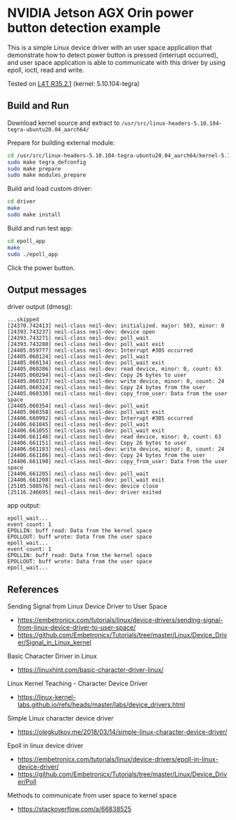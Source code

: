 # NVIDIA Jetson AGX Orin power button detection example

This is a simple Linux device driver with an user space application that demonstrate how to detect power button is pressed (interrupt occurred), and user space application is able to communicate with this driver by using epoll, ioctl, read and write.

Tested on [L4T R35.2.1](https://developer.nvidia.com/embedded/jetson-linux-r3521) (kernel: 5.10.104-tegra)

## Build and Run

Download kernel source and extract to `/usr/src/linux-headers-5.10.104-tegra-ubuntu20.04_aarch64/`

Prepare for building external module:

```bash
cd /usr/src/linux-headers-5.10.104-tegra-ubuntu20.04_aarch64/kernel-5.10/
sudo make tegra_defconfig
sudo make prepare
sudo make modules_prepare
```

Build and load custom driver:

```bash
cd driver
make
sudo make install
```

Build and run test app:

```bash
cd epoll_app
make
sudo ./epoll_app
```

Click the power button.

## Output messages

driver output (dmesg):
```
...skipped
[24370.742413] neil-class neil-dev: initialized. major: 503, minor: 0
[24393.743237] neil-class neil-dev: device open
[24393.743271] neil-class neil-dev: poll_wait
[24393.743280] neil-class neil-dev: poll_wait exit
[24405.059777] neil-class neil-dev: Interrupt #305 occurred
[24405.060124] neil-class neil-dev: poll_wait
[24405.060134] neil-class neil-dev: poll_wait exit
[24405.060286] neil-class neil-dev: read device, minor: 0, count: 63
[24405.060294] neil-class neil-dev: Copy 26 bytes to user
[24405.060317] neil-class neil-dev: write device, minor: 0, count: 24
[24405.060324] neil-class neil-dev: Copy 24 bytes from the user
[24405.060330] neil-class neil-dev: copy_from_user: Data from the user space
[24405.060354] neil-class neil-dev: poll_wait
[24405.060358] neil-class neil-dev: poll_wait exit
[24406.660992] neil-class neil-dev: Interrupt #305 occurred
[24406.661045] neil-class neil-dev: poll_wait
[24406.661055] neil-class neil-dev: poll_wait exit
[24406.661146] neil-class neil-dev: read device, minor: 0, count: 63
[24406.661151] neil-class neil-dev: Copy 26 bytes to user
[24406.661183] neil-class neil-dev: write device, minor: 0, count: 24
[24406.661186] neil-class neil-dev: Copy 24 bytes from the user
[24406.661190] neil-class neil-dev: copy_from_user: Data from the user space
[24406.661205] neil-class neil-dev: poll_wait
[24406.661208] neil-class neil-dev: poll_wait exit
[25105.508576] neil-class neil-dev: device close
[25116.246695] neil-class neil-dev: driver exited
```

app output:
```
epoll_wait...
event count: 1
EPOLLIN: buff read: Data from the kernel space
EPOLLOUT: buff wrote: Data from the user space
epoll_wait...
event count: 1
EPOLLIN: buff read: Data from the kernel space
EPOLLOUT: buff wrote: Data from the user space
epoll_wait...
```

## References

Sending Signal from Linux Device Driver to User Space
- https://embetronicx.com/tutorials/linux/device-drivers/sending-signal-from-linux-device-driver-to-user-space/
- https://github.com/Embetronicx/Tutorials/tree/master/Linux/Device_Driver/Signal_in_Linux_kernel

Basic Character Driver in Linux
- https://linuxhint.com/basic-character-driver-linux/

Linux Kernel Teaching - Character Device Driver
- https://linux-kernel-labs.github.io/refs/heads/master/labs/device_drivers.html

Simple Linux character device driver
- https://olegkutkov.me/2018/03/14/simple-linux-character-device-driver/

Epoll in linux device driver
- https://embetronicx.com/tutorials/linux/device-drivers/epoll-in-linux-device-driver/
- https://github.com/Embetronicx/Tutorials/tree/master/Linux/Device_Driver/Poll

Methods to communicate from user space to kernel space
- https://stackoverflow.com/a/66838525

